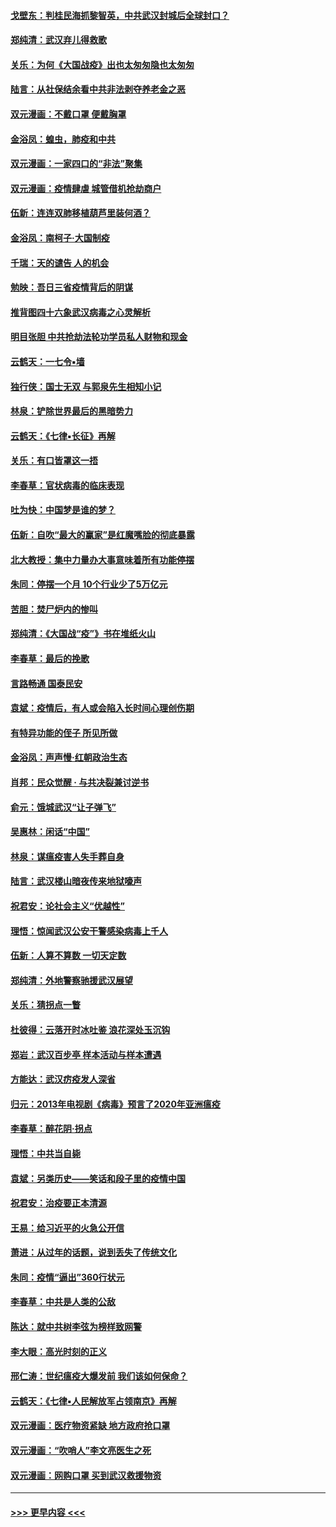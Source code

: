 #### [戈壁东：判桂民海抓黎智英，中共武汉封城后全球封口？](../pages/nsc993/n11917982.md?t=03060502) 
#### [郑纯清：武汉弃儿得救歌](../pages/nsc993/n11917881.md?t=03060502) 
#### [关乐：为何《大国战疫》出也太匆匆隐也太匆匆](../pages/nsc993/n11917792.md?t=03060502) 
#### [陆言：从社保结余看中共非法剥夺养老金之恶](../pages/nsc993/n11917084.md?t=03060502) 
#### [双元漫画：不戴口罩 便戴胸罩](../pages/nsc993/n11916447.md?t=03060502) 
#### [金浴凤：蝗虫，肺疫和中共](../pages/nsc993/n11916904.md?t=03060502) 
#### [双元漫画：一家四口的“非法”聚集](../pages/nsc993/n11916378.md?t=03060502) 
#### [双元漫画：疫情肆虐 城管借机抢劫商户](../pages/nsc993/n11916310.md?t=03060502) 
#### [伍新：连连双肺移植葫芦里装何酒？](../pages/nsc993/n11913667.md?t=03060502) 
#### [金浴凤：南柯子·大国制疫](../pages/nsc993/n11913657.md?t=03060502) 
#### [千瑞：天的谴告  人的机会](../pages/nsc993/n11913309.md?t=03060502) 
#### [勉映：吾日三省疫情背后的阴谋](../pages/nsc993/n11913079.md?t=03060502) 
#### [推背图四十六象武汉病毒之心灵解析](../pages/nsc993/n11911761.md?t=03060502) 
#### [明目张胆 中共抢劫法轮功学员私人财物和现金](../pages/nsc993/n11910262.md?t=03060502) 
#### [云鹤天：一七令▪墙](../pages/nsc993/n11910627.md?t=03060502) 
#### [独行侠：国士无双 与郭泉先生相知小记](../pages/nsc993/n11910613.md?t=03060502) 
#### [林泉：铲除世界最后的黑暗势力](../pages/nsc993/n11909320.md?t=03060502) 
#### [云鹤天：《七律▪长征》再解](../pages/nsc993/n11909327.md?t=03060502) 
#### [关乐：有口皆罩这一捂](../pages/nsc993/n11908393.md?t=03060502) 
#### [李春草：官状病毒的临床表现](../pages/nsc993/n11908339.md?t=03060502) 
#### [吐为快：中国梦是谁的梦？](../pages/nsc993/n11906564.md?t=03060502) 
#### [伍新：自吹“最大的赢家”是红魔嘴脸的彻底暴露](../pages/nsc993/n11906407.md?t=03060502) 
#### [北大教授：集中力量办大事意味着所有功能停摆](../pages/nsc993/n11904800.md?t=03060502) 
#### [朱同：停摆一个月 10个行业少了5万亿元](../pages/nsc993/n11904498.md?t=03060502) 
#### [苦胆：焚尸炉内的惨叫](../pages/nsc993/n11904479.md?t=03060502) 
#### [郑纯清：《大国战“疫”》书在堆纸火山](../pages/nsc993/n11904450.md?t=03060502) 
#### [李春草：最后的挽歌](../pages/nsc993/n11904441.md?t=03060502) 
#### [言路畅通 国泰民安](../pages/nsc993/n11904222.md?t=03060502) 
#### [袁斌：疫情后，有人或会陷入长时间心理创伤期](../pages/nsc993/n11901514.md?t=03060502) 
#### [有特异功能的侄子 所见所做](../pages/nsc993/n11901154.md?t=03060502) 
#### [金浴凤：声声慢‧红朝政治生态](../pages/nsc993/n11899553.md?t=03060502) 
#### [肖邦：民众觉醒 · 与共决裂兼讨逆书](../pages/nsc993/n11898435.md?t=03060502) 
#### [俞元：饿城武汉“让子弹飞”](../pages/nsc993/n11898344.md?t=03060502) 
#### [吴惠林：闲话“中国”](../pages/nsc993/n11898182.md?t=03060502) 
#### [林泉：谋瘟疫害人失手葬自身](../pages/nsc993/n11897892.md?t=03060502) 
#### [陆言：武汉楼山暗夜传来地狱嚎声](../pages/nsc993/n11897033.md?t=03060502) 
#### [祝君安：论社会主义“优越性”](../pages/nsc993/n11897005.md?t=03060502) 
#### [理悟：惊闻武汉公安干警感染病毒上千人](../pages/nsc993/n11896947.md?t=03060502) 
#### [伍新：人算不算数 一切天定数](../pages/nsc993/n11893372.md?t=03060502) 
#### [郑纯清：外地警察驰援武汉展望](../pages/nsc993/n11893115.md?t=03060502) 
#### [关乐：猜拐点一瞥](../pages/nsc993/n11893020.md?t=03060502) 
#### [杜彼得：云落开时冰吐鉴 浪花深处玉沉钩](../pages/nsc993/n11892107.md?t=03060502) 
#### [郑岩：武汉百步亭 样本活动与样本遭遇](../pages/nsc993/n11892310.md?t=03060502) 
#### [方能达：武汉疠疫发人深省](../pages/nsc993/n11891376.md?t=03060502) 
#### [归元：2013年电视剧《病毒》预言了2020年亚洲瘟疫](../pages/nsc993/n11891126.md?t=03060502) 
#### [李春草：醉花阴·拐点](../pages/nsc993/n11890567.md?t=03060502) 
#### [理悟：中共当自毙](../pages/nsc993/n11890559.md?t=03060502) 
#### [袁斌：另类历史——笑话和段子里的疫情中国](../pages/nsc993/n11889243.md?t=03060502) 
#### [祝君安：治疫要正本清源](../pages/nsc993/n11889085.md?t=03060502) 
#### [王易：给习近平的火急公开信](../pages/nsc993/n11888225.md?t=03060502) 
#### [萧进：从过年的话题，说到丢失了传统文化](../pages/nsc993/n11887732.md?t=03060502) 
#### [朱同：疫情“逼出”360行状元](../pages/nsc993/n11887678.md?t=03060502) 
#### [李春草：中共是人类的公敌](../pages/nsc993/n11887656.md?t=03060502) 
#### [陈达：就中共树李弦为榜样致网警](../pages/nsc993/n11887625.md?t=03060502) 
#### [李大眼：高光时刻的正义](../pages/nsc993/n11887585.md?t=03060502) 
#### [邢仁涛：世纪瘟疫大爆发前 我们该如何保命？](../pages/nsc993/n11887535.md?t=03060502) 
#### [云鹤天：《七律▪人民解放军占领南京》再解](../pages/nsc993/n11887524.md?t=03060502) 
#### [双元漫画：医疗物资紧缺 地方政府抢口罩](../pages/nsc993/n11884744.md?t=03060502) 
#### [双元漫画：“吹哨人”李文亮医生之死](../pages/nsc993/n11884705.md?t=03060502) 
#### [双元漫画：网购口罩 买到武汉救援物资](../pages/nsc993/n11884670.md?t=03060502) 

----
#### [ >>> 更早内容 <<< ](../indexes/nsc993-earlier.md)
